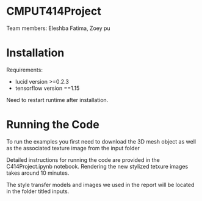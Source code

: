 # CMPUT414Project
Team members: Eleshba Fatima, Zoey pu

# Installation
Requirements:
- lucid version >=0.2.3
- tensorflow version ==1.15

Need to restart runtime after installation. 

# Running the Code

To run the examples you first need to download the 3D mesh object as well as the associated texture image from the input folder

Detailed instructions for running the code are provided in the C414Project.ipynb notebook. Rendering the new stylized tetxure images takes around 10 minutes. 

The style transfer models and images we used in the report will be located in the folder titled inputs. 
